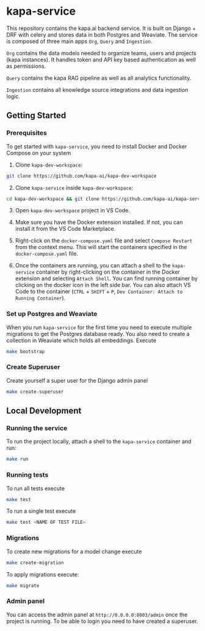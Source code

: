 # kapa-service

This repository contains the kapa.ai backend service. It is built on Django + DRF with celery and stores data in both Postgres and Weaviate. The service is composed of three main apps `Org`, `Query` and `Ingestion`. 

`Org` contains the data models needed to organize teams, users and projects (kapa instances). It handles token and API key based authentication as well as permissions.

`Query` contains the kapa RAG pipeline as well as all analytics functionality. 

`Ingestion` contains all knowledge source integrations and data ingestion logic.

## Getting Started

### Prerequisites

To get started with `kapa-service`, you need to install Docker and Docker Compose on your system

1. Clone `kapa-dev-workspace`:

```bash
git clone https://github.com/kapa-ai/kapa-dev-workspace
```

2. Clone `kapa-service` inside `kapa-dev-workspace`:

```bash
cd kapa-dev-workspace && git clone https://github.com/kapa-ai/kapa-service
```  

3. Open `kapa-dev-workspace` project in VS Code.

4. Make sure you have the Docker extension installed. If not, you can install it from the VS Code Marketplace.

5. Right-click on the `docker-compose.yaml` file and select `Compose Restart` from the context menu. This will start the containers specified in the `docker-compose.yaml` file.

6. Once the containers are running, you can attach a shell to the `kapa-service` container by right-clicking on the container in the Docker extension and selecting `Attach Shell`. You can find running container by clicking on the docker icon in the left side bar. You can also attach VS Code to the container (`CTRL` + `SHIFT` + `P`, `Dev Container: Attach to Running Container`).

### Set up Postgres and Weaviate

When you run `kapa-service` for the first time you need to execute multiple migrations to get the Postgres database ready. You also need to create a collection in Weaviate which holds all embeddings. Execute

```bash
make bootstrap
```  

### Create Superuser

Create yourself a super user for the Django admin panel

```bash
make create-superuser
```

## Local Development


### Running the service


To run the project locally, attach a shell to the `kapa-service` container and run:
  

```bash
make run
```

### Running tests

To run all tests execute

```bash
make test
```

To run a single test execute

```bash
make test <NAME OF TEST FILE>
```

### Migrations

To create new migrations for a model change execute

```bash
make create-migration
```

To apply migrations execute:
  
```bash
make migrate
```

### Admin panel

You can access the admin panel at `http://0.0.0.0:8003/admin` once the project is running. To be able to login you need to have created a superuser.